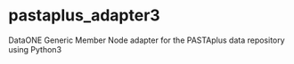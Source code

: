 # pastaplus_adapter3
DataONE Generic Member Node adapter for the PASTAplus data repository using Python3
